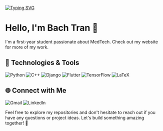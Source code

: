 [![Typing SVG](https://readme-typing-svg.herokuapp.com?font=Inter&weight=600&size=40&pause=1000&color=4D48F8&center=true&vCenter=true&width=1200&lines=Hi+%F0%9F%99%82+Welcome+to+my+Github)](https://git.io/typing-svg)

# Hello, I'm Bach Tran 👋

I'm a first-year student passionate about MedTech. Check out my website for more of my work.

## 🔧 Technologies & Tools

![Python](https://img.shields.io/badge/python-3670A0?style=for-the-badge&logo=python&logoColor=ffdd54)
![C++](https://img.shields.io/badge/c++-%2300599C.svg?style=for-the-badge&logo=c%2B%2B&logoColor=white)
![Django](https://img.shields.io/badge/django-%23092E20.svg?style=for-the-badge&logo=django&logoColor=white)
![Flutter](https://img.shields.io/badge/Flutter-%2302569B.svg?style=for-the-badge&logo=Flutter&logoColor=white)
![TensorFlow](https://img.shields.io/badge/TensorFlow-%23FF6F00.svg?style=for-the-badge&logo=TensorFlow&logoColor=white)
![LaTeX](https://img.shields.io/badge/latex-%23008080.svg?style=for-the-badge&logo=latex&logoColor=white)

## 🌐 Connect with Me

![Gmail](https://img.shields.io/badge/Gmail-D14836?style=for-the-badge&logo=gmail&logoColor=white)
![LinkedIn](https://img.shields.io/badge/linkedin-%230077B5.svg?style=for-the-badge&logo=linkedin&logoColor=white)

Feel free to explore my repositories and don't hesitate to reach out if you have any questions or project ideas. Let's build something amazing together! 🚀
